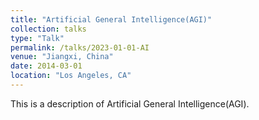 ```yaml
---
title: "Artificial General Intelligence(AGI)"
collection: talks
type: "Talk"
permalink: /talks/2023-01-01-AI
venue: "Jiangxi, China"
date: 2014-03-01
location: "Los Angeles, CA"
---
```


This is a description of Artificial General Intelligence(AGI).
